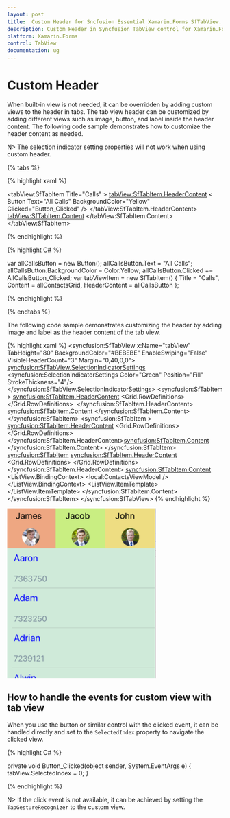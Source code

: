 ```yaml
---
layout: post
title:  Custom Header for Sncfusion Essential Xamarin.Forms SfTabView.
description: Custom Header in Syncfusion TabView control for Xamarin.Forms platform
platform: Xamarin.Forms
control: TabView
documentation: ug
---
```


# Custom Header 

When built-in view is not needed, it can be overridden by adding custom views to the header in tabs. The tab view header can be customized by adding different views such as image, button, and label inside the header content. The following code sample demonstrates how to customize the header content as needed.

N> The selection indicator setting properties will not work when using custom header.

{% tabs %}

{% highlight xaml %}

<tabView:SfTabItem Title="Calls" >
	<tabView:SfTabItem.HeaderContent>
	< Button 
		Text="All Calls" 
		BackgroundColor="Yellow"
		Clicked="Button_Clicked" 
	/>
	</tabView:SfTabItem.HeaderContent>
	<tabView:SfTabItem.Content>
		<!--Some content -->
	</tabView:SfTabItem.Content>
</tabView:SfTabItem>

{% endhighlight %}

{% highlight C# %}

var allCallsButton = new Button();
allCallsButton.Text = "All Calls";
allCallsButton.BackgroundColor = Color.Yellow;
allCallsButton.Clicked += AllCallsButton_Clicked;
var tabViewItem = new SfTabItem()
{
Title = "Calls",
Content = allContactsGrid,
HeaderContent = allCallsButton
};
			
{% endhighlight %}

{% endtabs %}

The following code sample demonstrates customizing the header by adding image and label as the header content of the tab view.

{% highlight xaml %}
<syncfusion:SfTabView x:Name="tabView"  TabHeight="80" BackgroundColor="#BEBEBE"   EnableSwiping="False" VisibleHeaderCount="3" Margin="0,40,0,0">
<syncfusion:SfTabView.SelectionIndicatorSettings>
<syncfusion:SelectionIndicatorSettings Color="Green" Position="Fill" StrokeThickness="4"/>
</syncfusion:SfTabView.SelectionIndicatorSettings>
<syncfusion:SfTabItem >
<syncfusion:SfTabItem.HeaderContent>
<Grid VerticalOptions="Center" BackgroundColor="#eea782" HeightRequest="400" WidthRequest="500" x:Name="ChatsHeader" StyleId="ChatsHeader"
HorizontalOptions="Center">
<Grid.RowDefinitions>
<RowDefinition Height="Auto" />
<RowDefinition Height="Auto" />
</Grid.RowDefinitions>
<Label Text="James"
TextColor="Black"
FontSize="23" Grid.Row="0"
WidthRequest="80"
HeightRequest="50"
VerticalOptions="Center"
HorizontalOptions="Center"/>
<Grid Grid.Row="1">
<Image HeightRequest="100"  WidthRequest="70" Source="a0.png"/>
</Grid>
</Grid>
</syncfusion:SfTabItem.HeaderContent>
<syncfusion:SfTabItem.Content>
<Grid BackgroundColor="Yellow" x:Name="FavoritesGrid" />
</syncfusion:SfTabItem.Content>
</syncfusion:SfTabItem>
<syncfusion:SfTabItem >
<syncfusion:SfTabItem.HeaderContent>
<Grid VerticalOptions="Center"  BackgroundColor="#C9EE82" HeightRequest="400" WidthRequest="500" x:Name="ChatsHeader2" StyleId="ChatsHeader"
HorizontalOptions="Center">
<Grid.RowDefinitions>
<RowDefinition Height="Auto" />
<RowDefinition Height="Auto" />
</Grid.RowDefinitions>
<Label Text="Jacob"
TextColor="Black"
FontSize="23" Grid.Row="0"
WidthRequest="80"
HeightRequest="50"
VerticalOptions="Center"
HorizontalOptions="Center"/>
<Grid Grid.Row="1">
<Image HeightRequest="100"  WidthRequest="70" Source="a2.png"/>
</Grid>
</Grid>
</syncfusion:SfTabItem.HeaderContent><syncfusion:SfTabItem.Content>
<Grid BackgroundColor="Blue" x:Name="ContactsGrid" />
</syncfusion:SfTabItem.Content>
</syncfusion:SfTabItem>
<syncfusion:SfTabItem>
<syncfusion:SfTabItem.HeaderContent>
<Grid VerticalOptions="Center" BackgroundColor="#eedd82" HeightRequest="400" WidthRequest="500" x:Name="ChatsHeader3" StyleId="ChatsHeader"
HorizontalOptions="Center">
<Grid.RowDefinitions>
<RowDefinition Height="Auto" />
<RowDefinition Height="Auto" />
</Grid.RowDefinitions>
<Label Text="John"  
TextColor="Black"
FontSize="23" Grid.Row="0"
WidthRequest="80"
HeightRequest="50"
VerticalOptions="Center"
HorizontalOptions="Center"/>
<Grid Grid.Row="1">
<Image HeightRequest="100"  WidthRequest="70" Source="a1.png"/>
</Grid>
</Grid>
</syncfusion:SfTabItem.HeaderContent>
        <syncfusion:SfTabItem.Content>
<ListView x:Name="ContactListView" 
ItemsSource="{Binding ContactList}"
BackgroundColor="#cfead9" RowHeight="100">
<ListView.BindingContext>
<local:ContactsViewModel />
</ListView.BindingContext>
<ListView.ItemTemplate>
<DataTemplate>
<ViewCell>
<StackLayout Orientation="Vertical">
<Label 
Text="{Binding Name}"
FontSize="24" 
TextColor="Blue" />
<Label 
Text="{Binding Number}" 
FontSize="20" 
TextColor="LightSlateGray" />
</StackLayout>
</ViewCell>
</DataTemplate>
</ListView.ItemTemplate>
</ListView>
</syncfusion:SfTabItem.Content>
</syncfusion:SfTabItem>
</syncfusion:SfTabView>
{% endhighlight %}

![custom header](images/Custom-header/header_custom.png)

## How to handle the events for custom view with tab view

When you use the button or similar control with the clicked event, it can be handled directly and set to the `SelectedIndex` property to navigate the clicked view.

{% highlight C# %}

private void Button_Clicked(object sender, System.EventArgs e)
{
tabView.SelectedIndex = 0;
}
			
{% endhighlight %}

N> If the click event is not available, it can be achieved by setting the `TapGestureRecognizer` to the custom view.